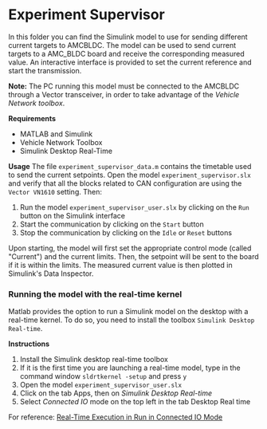 Experiment Supervisor
=====================

In this folder you can find the Simulink model to use for sending different current targets to AMCBLDC.
The model can be used to send current targets to a AMC_BLDC board and receive the corresponding measured value. 
An interactive interface is provided to set the current reference and start the transmission.

**Note:** The PC running this model must be connected to the AMCBLDC through a Vector transceiver, in order to take advantage of the *Vehicle Network toolbox*.

**Requirements**
 - MATLAB and Simulink
 - Vehicle Network Toolbox
 - Simulink Desktop Real-Time

**Usage**
The file `experiment_supervisor_data.m` contains the timetable used to send the current setpoints.
Open the model `experiment_supervisor.slx` and verify that all the blocks related to CAN configuration are using the `Vector VN1610` setting.
Then:
1. Run the model `experiment_supervisor_user.slx` by clicking on the `Run` button on the Simulink interface
2. Start the communication by clicking on the `Start` button
3. Stop the communication by clicking on the `Idle` or `Reset` buttons

Upon starting, the model will first set the appropriate control mode (called "Current") and the current limits. Then, the setpoint will be sent to the board if it is within the limits. 
The measured current value is then plotted in Simulink's Data Inspector.

### Running the model with the real-time kernel
Matlab provides the option to run a Simulink model on the desktop with a real-time kernel. 
To do so, you need to install the toolbox `Simulink Desktop Real-time`.

**Instructions**
1. Install the Simulink desktop real-time toolbox
2. If it is the first time you are launching a real-time model, type in the command window `sldrtkernel -setup` and press `y`
3. Open the model `experiment_supervisor_user.slx`
4. Click on the tab Apps, then on _Simulink Desktop Real-time_
5. Select _Connected IO_ mode on the top left in the tab Desktop Real time

For reference: [Real-Time Execution in Run in Connected IO Mode](https://it.mathworks.com/help/sldrt/ug/simulink-real-time-connected-io-mode.html)
